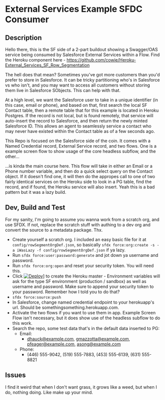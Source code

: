 # External Services Example SFDC Consumer

## Description
Hello there, this is the SF side of a 2-part buildout showing a Swagger/OAS service being consumed by Salesforce External Services within a Flow. Find the Heroku component here - https://github.com/cowie/Heroku-External_Services_SF_Row_Segmentation

The hell does that mean? Sometimes you've got more customers than you'd prefer to store in Salesforce. It can be tricky partitioning who's in Salesforce vs who isn't, and you may want to access all customers without storing them live in Salesforce SObjects. This can help with that.

At a high level, we want the Salesforce user to take in a unique identifier (in this case, email or phone), and based on that, first search the local SF Contact table, then a remote table that for this example is located in Heroku Postgres. If the record is not local, but is found remotely, that service will auto-insert the record to Salesforce, and then return the newly minted Salesforce ID. This allows an agent to seamlessly service a contact who may never have existed within the Contact table as of a few seconds ago.

This Repo is focused on the Salesforce side of the coin. It comes with a Named Credential record, External Service record, and two flows. One is a example screen flow to show usage of the core headless subflow, and the other...

...is kinda the main course here. This flow will take in either an Email or a Phone number variable, and then do a quick select query on the Contact object. If it doesn't find one, it will then do the appropes call to one of two fairly identical services on the Heroku side to look in a PG table, find the record, and if found, the Heroku service will also insert. Yeah this is a bad pattern but it was a lazy build.

## Dev, Build and Test
For my sanity, I'm going to assume you wanna work from a scratch org, and use SFDX. If not, replace the scratch stuff with authing to a dev org and convert the source to a metadata package. Thx.

* Create yourself a scratch org. I included an easy basic file for it at `config/rowSegmentOrgDef.json`, so basically `sfdx force:org:create -s -a iWasLazy -f config/rowSegmentOrgDef.json` if ya lazy.
* Run `sfdx force:user:password:generate` and jot down ya username and password.
* Run `sfdx force:org:open` and reset your security token. You will need this.
* Click [![Deploy](https://www.herokucdn.com/deploy/button.svg)](https://heroku.com/deploy?template=https://github.com/cowie/Heroku-External_Services_SF_Row_Segmentation)] to create the Heroku master - Environment variables will ask for the type SF environment (production / sandbox) as well as username and password. Make sure to append your security token to your password. Remember how I told you to do that?
* `sfdx force:source:push`
* In Salesforce, change named credential endpoint to your herokuapp's url. Should be somethingsomething.herokuapp.com.
* Activate the two flows if you want to use them in app. Example Screen Flow isn't necessary, but it does show use of the headless subflow to do this work.
* Search the repo, some test data that's in the default data inserted to PG:
  * Email: 
    * dhauck@example.com, gmazzotta@example.com, pfeager@example.com, asong@example.com
  * Phone:
    * (446) 555-9042, (519) 555-7883, (453) 555-6139, (631) 555-8821

## Issues
I find it weird that when I don't want grass, it grows like a weed, but when I do, nothing doing. Like make up your mind.